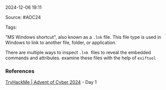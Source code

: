 
2024-12-06 19:11

Source: #AOC24

Tags: 

"MS Windows shortcut", also known as a `.lnk` file. This file type is used in Windows to link to another file, folder, or application.

There are multiple ways to inspect `.lnk`  files to reveal the embedded commands and attributes.
examine these files with the help of `exiftool`

### References
[TryHackMe | Advent of Cyber 2024](https://tryhackme.com/r/room/adventofcyber2024) - Day 1